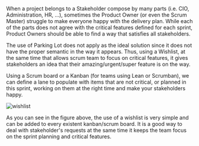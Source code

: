 When a project belongs to a Stakeholder compose by many parts (i.e. CIO, Administration, HR, ...), sometimes the Product Owner (or even the Scrum Master) struggle to make everyone happy with the delivery plan. While each of the parts does not agree with the critical features defined for each sprint, Product Owners should be able to find a way that satisfies all stakeholders.

The use of Parking Lot does not apply as the ideal solution since it does not have the proper semantic in the way it appears. Thus, using a Wishlist, at the same time that allows scrum team to focus on critical features, it gives stakeholders an idea that their amazing/urgent/super feature is on the way.

Using a Scrum board or a Kanban (for teams using Lean or Scrumban), we can define a lane to populate with items that are not critical, or planned in this sprint, working on them at the right time and make your stakeholders happy.

![wishlist](../../../images/wishlist.png)

As you can see in the figure above, the use of a wishlist is very simple and can be added to every existent kanban/scrum board.
It is a good way to deal with stakeholder's requests at the same time it keeps the team focus on the sprint planning and critical features.

